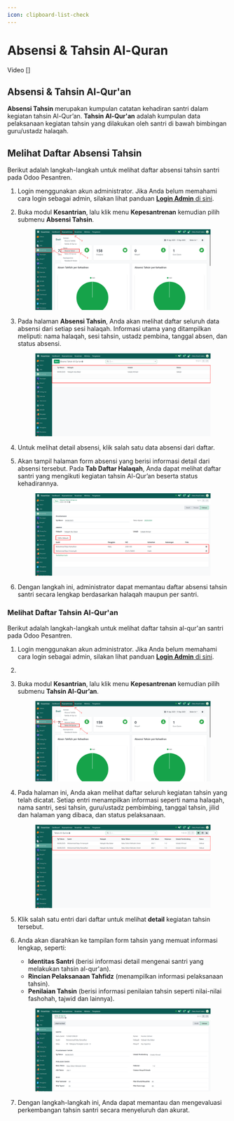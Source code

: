 ```yaml
---
icon: clipboard-list-check
---
```


# Absensi & Tahsin Al-Quran

Video \[]

## Absensi & Tahsin Al-Qur'an

**Absensi Tahsin** merupakan kumpulan catatan kehadiran santri dalam kegiatan tahsin Al-Qur’an. **Tahsin Al-Qur'an** adalah kumpulan data pelaksanaan kegiatan tahsin yang dilakukan oleh santri di bawah bimbingan guru/ustadz halaqah.

## Melihat Daftar Absensi Tahsin

Berikut adalah langkah-langkah untuk melihat daftar absensi tahsin santri pada Odoo Pesantren.

1. Login menggunakan akun administrator. Jika Anda belum memahami cara login sebagai admin, silakan lihat panduan [**Login Admin** di sini](../../../panduan-login/login-admin.md).
2.  Buka modul **Kesantrian**, lalu klik menu **Kepesantrenan** kemudian pilih submenu **Absensi Tahsin**.

    <figure><img src="../../../.gitbook/assets/images-627.png" alt=""><figcaption></figcaption></figure>


3.  Pada halaman **Absensi Tahsin**, Anda akan melihat daftar seluruh data absensi dari setiap sesi halaqah. Informasi utama yang ditampilkan meliputi: nama halaqah, sesi tahsin, ustadz pembina, tanggal absen, dan status absensi.

    <figure><img src="../../../.gitbook/assets/images-628 (1).png" alt=""><figcaption></figcaption></figure>


4. Untuk melihat detail absensi, klik salah satu data absensi dari daftar.
5.  Akan tampil halaman form absensi yang berisi informasi detail dari absensi tersebut. Pada **Tab Daftar Halaqah**, Anda dapat melihat daftar santri yang mengikuti kegiatan tahsin Al-Qur’an beserta status kehadirannya.

    <figure><img src="../../../.gitbook/assets/images-631 (1) (1).png" alt=""><figcaption></figcaption></figure>


6. Dengan langkah ini, administrator dapat memantau daftar absensi tahsin santri secara lengkap berdasarkan halaqah maupun per santri.

### Melihat Daftar Tahsin Al-Qur'an

Berikut adalah langkah-langkah untuk melihat daftar tahsin al-qur'an santri pada Odoo Pesantren.

1. Login menggunakan akun administrator. Jika Anda belum memahami cara login sebagai admin, silakan lihat panduan [**Login Admin** di sini](../../../panduan-login/login-admin.md).
2.
3.  Buka modul **Kesantrian**, lalu klik menu **Kepesantrenan** kemudian pilih submenu **Tahsin Al-Qur’an**.

    <figure><img src="../../../.gitbook/assets/images-632 (1).png" alt=""><figcaption></figcaption></figure>


4.  Pada halaman ini, Anda akan melihat daftar seluruh kegiatan tahsin yang telah dicatat. Setiap entri menampilkan informasi seperti nama halaqah, nama santri, sesi tahsin, guru/ustadz pembimbing, tanggal tahsin, jilid dan halaman yang dibaca, dan status pelaksanaan.

    <figure><img src="../../../.gitbook/assets/images-633.png" alt=""><figcaption></figcaption></figure>


5. Klik salah satu entri dari daftar untuk melihat **detail** kegiatan tahsin tersebut.
6.  Anda akan diarahkan ke tampilan form tahsin yang memuat informasi lengkap, seperti:

    * **Identitas Santri** (berisi informasi detail mengenai santri yang melakukan tahsin al-qur'an).
    * **Rincian Pelaksanaan Tahfidz** (menampilkan informasi pelaksanaan tahsin).
    * **Penilaian Tahsin** (berisi informasi penilaian tahsin seperti nilai-nilai fashohah, tajwid dan lainnya).

    <figure><img src="../../../.gitbook/assets/images-636.png" alt=""><figcaption></figcaption></figure>


7. Dengan langkah-langkah ini, Anda dapat memantau dan mengevaluasi perkembangan tahsin santri secara menyeluruh dan akurat.
